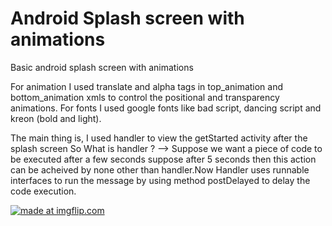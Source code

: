 # Android Splash screen with animations

Basic android splash screen with animations

For animation I used translate and alpha tags in top_animation and bottom_animation xmls to control the positional and transparency animations.
For fonts I used google fonts like bad script, dancing script and kreon (bold and light).


The main thing is,
 I used handler to view the getStarted activity after the splash screen
 So What is handler ? 
       --> Suppose we want a piece of code to be executed after a few seconds suppose after 5 seconds then this action can be acheived by none other than handler.Now Handler uses runnable interfaces to run the message by using method postDelayed to delay the code execution.
      
     
<a href="https://imgflip.com/gif/44lqnv"><img src="https://imgflip.com/44lqnv.gif" title="made at imgflip.com"/></a>
